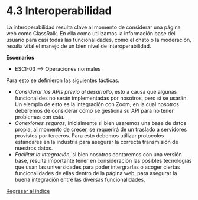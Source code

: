 # 4.3 Interoperabilidad

La interoperabilidad resulta clave al momento de considerar una página web como ClassRalk. En ella como utilizamos la información base del usuario para casi todas las funcionalidades, como el chato o la moderación, resulta vital el manejo de un bien nivel de interoperabilidad. 

**Escenarios**  
- ESCI-03 --> Operaciones normales

Para esto se definieron las siguientes tácticas.

- *Considerar las APIs previo al desarrollo*, esto a causa que algunas funcionalides no serán implementadas por nosotros, pero sí se usarán. Un ejemplo de esto es la integración con Zoom, en la cual nosotros deberemos de considerar cómo se gestiona su API para no tener problemas con esta.
- *Conexiones seguras*, inicialmente si bien usaremos una base de datos propia, al momento de crecer, se requerirá de un traslado a servidores provistos por terceros. Para esto debemos utilizar protocolos estándares en la industria para asegurar la correcta transmisión de nuestros datos.
- *Facilitar la integración*, si bien nosotros contaremos con una versión base, resulta importante tener en consideración las posibles tecnologías que usan las universidades para poder intergrarlas o acoger ciertas funcionalidades de ellas dentro de la página web, para asegurar la buena integración entre las diversas funcionalidades.

[Regresar al índice](../../README.md)
